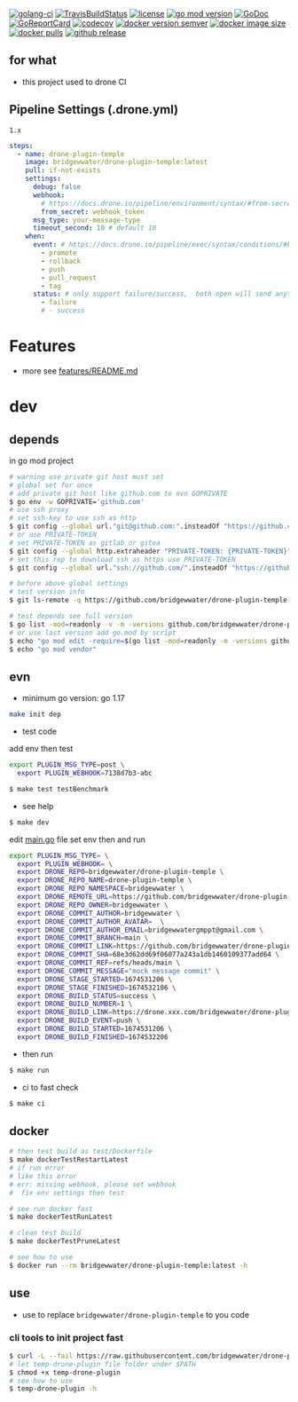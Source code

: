 [![golang-ci](https://github.com/bridgewwater/drone-plugin-temple/workflows/golang-ci/badge.svg?branch=main)](https://github.com/bridgewwater/drone-plugin-temple/actions/workflows/golang-ci.yml)
[![TravisBuildStatus](https://api.travis-ci.com/bridgewwater/drone-plugin-temple.svg?branch=main)](https://travis-ci.com/bridgewwater/drone-plugin-temple)
[![license](https://img.shields.io/github/license/bridgewwater/drone-plugin-temple)](https://github.com/bridgewwater/drone-plugin-temple)
[![go mod version](https://img.shields.io/github/go-mod/go-version/bridgewwater/drone-plugin-temple?label=go.mod)](https://github.com/bridgewwater/drone-plugin-temple)
[![GoDoc](https://godoc.org/github.com/bridgewwater/drone-plugin-temple?status.png)](https://godoc.org/github.com/bridgewwater/drone-plugin-temple/)
[![GoReportCard](https://goreportcard.com/badge/github.com/bridgewwater/drone-plugin-temple)](https://goreportcard.com/report/github.com/bridgewwater/drone-plugin-temple)
[![codecov](https://codecov.io/gh/bridgewwater/drone-plugin-temple/branch/main/graph/badge.svg)](https://codecov.io/gh/bridgewwater/drone-plugin-temple)
[![docker version semver](https://img.shields.io/docker/v/bridgewwater/drone-plugin-temple?sort=semver)](https://hub.docker.com/r/bridgewwater/drone-plugin-temple/tags?page=1&ordering=last_updated)
[![docker image size](https://img.shields.io/docker/image-size/bridgewwater/drone-plugin-temple)](https://hub.docker.com/r/bridgewwater/drone-plugin-temple)
[![docker pulls](https://img.shields.io/docker/pulls/bridgewwater/drone-plugin-temple)](https://hub.docker.com/r/bridgewwater/drone-plugin-temple/tags?page=1&ordering=last_updated)
[![github release](https://img.shields.io/github/v/release/bridgewwater/drone-plugin-temple?style=social)](https://github.com/bridgewwater/drone-plugin-temple/releases)

## for what

- this project used to drone CI

## Pipeline Settings (.drone.yml)

`1.x`

```yaml
steps:
  - name: drone-plugin-temple
    image: bridgewwater/drone-plugin-temple:latest
    pull: if-not-exists
    settings:
      debug: false
      webhook:
        # https://docs.drone.io/pipeline/environment/syntax/#from-secrets
        from_secret: webhook_token
      msg_type: your-message-type
      timeout_second: 10 # default 10
    when:
      event: # https://docs.drone.io/pipeline/exec/syntax/conditions/#by-event
        - promote
        - rollback
        - push
        - pull_request
        - tag
      status: # only support failure/success,  both open will send anything
        - failure
        # - success
```

# Features

- more see [features/README.md](features/README.md)

# dev

## depends

in go mod project

```bash
# warning use private git host must set
# global set for once
# add private git host like github.com to evn GOPRIVATE
$ go env -w GOPRIVATE='github.com'
# use ssh proxy
# set ssh-key to use ssh as http
$ git config --global url."git@github.com:".insteadOf "https://github.com/"
# or use PRIVATE-TOKEN
# set PRIVATE-TOKEN as gitlab or gitea
$ git config --global http.extraheader "PRIVATE-TOKEN: {PRIVATE-TOKEN}"
# set this rep to download ssh as https use PRIVATE-TOKEN
$ git config --global url."ssh://github.com/".insteadOf "https://github.com/"

# before above global settings
# test version info
$ git ls-remote -q https://github.com/bridgewwater/drone-plugin-temple.git

# test depends see full version
$ go list -mod=readonly -v -m -versions github.com/bridgewwater/drone-plugin-temple
# or use last version add go.mod by script
$ echo "go mod edit -require=$(go list -mod=readonly -m -versions github.com/bridgewwater/drone-plugin-temple | awk '{print $1 "@" $NF}')"
$ echo "go mod vendor"
```

## evn

- minimum go version: go 1.17

```bash
make init dep
```

- test code

add env then test

```bash
export PLUGIN_MSG_TYPE=post \
  export PLUGIN_WEBHOOK=7138d7b3-abc
```

```bash
$ make test testBenchmark
```

- see help

```bash
$ make dev
```

edit [main.go](main.go) file set env then and run

```bash
export PLUGIN_MSG_TYPE= \
  export PLUGIN_WEBHOOK= \
  export DRONE_REPO=bridgewwater/drone-plugin-temple \
  export DRONE_REPO_NAME=drone-plugin-temple \
  export DRONE_REPO_NAMESPACE=bridgewwater \
  export DRONE_REMOTE_URL=https://github.com/bridgewwater/drone-plugin-temple \
  export DRONE_REPO_OWNER=bridgewwater \
  export DRONE_COMMIT_AUTHOR=bridgewwater \
  export DRONE_COMMIT_AUTHOR_AVATAR=  \
  export DRONE_COMMIT_AUTHOR_EMAIL=bridgewwatergmppt@gmail.com \
  export DRONE_COMMIT_BRANCH=main \
  export DRONE_COMMIT_LINK=https://github.com/bridgewwater/drone-plugin-temple/commit/68e3d62dd69f06077a243a1db1460109377add64 \
  export DRONE_COMMIT_SHA=68e3d62dd69f06077a243a1db1460109377add64 \
  export DRONE_COMMIT_REF=refs/heads/main \
  export DRONE_COMMIT_MESSAGE="mock message commit" \
  export DRONE_STAGE_STARTED=1674531206 \
  export DRONE_STAGE_FINISHED=1674532106 \
  export DRONE_BUILD_STATUS=success \
  export DRONE_BUILD_NUMBER=1 \
  export DRONE_BUILD_LINK=https://drone.xxx.com/bridgewwater/drone-plugin-temple/1 \
  export DRONE_BUILD_EVENT=push \
  export DRONE_BUILD_STARTED=1674531206 \
  export DRONE_BUILD_FINISHED=1674532206
```

- then run

```bash
$ make run
```

- ci to fast check

```bash
$ make ci
```

## docker

```bash
# then test build as test/Dockerfile
$ make dockerTestRestartLatest
# if run error
# like this error
# err: missing webhook, please set webhook
#  fix env settings then test

# see run docker fast
$ make dockerTestRunLatest

# clean test build
$ make dockerTestPruneLatest

# see how to use
$ docker run --rm bridgewwater/drone-plugin-temple:latest -h
```

## use

- use to replace
  `bridgewwater/drone-plugin-temple` to you code

### cli tools to init project fast

```bash
$ curl -L --fail https://raw.githubusercontent.com/bridgewwater/drone-plugin-temple/main/drone-plugin-temple
# let temp-drone-plugin file folder under $PATH
$ chmod +x temp-drone-plugin
# see how to use
$ temp-drone-plugin -h
```